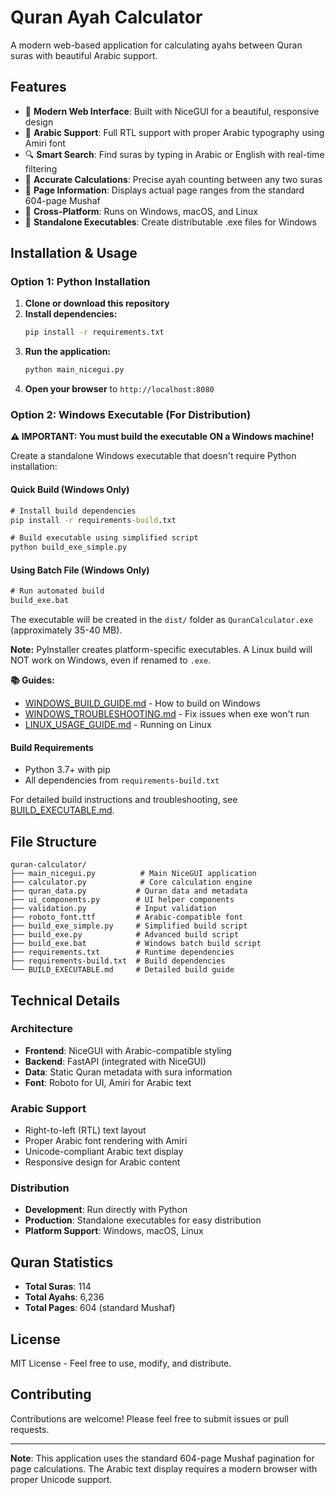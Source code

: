 # Quran Ayah Calculator

A modern web-based application for calculating ayahs between Quran suras with beautiful Arabic support.

## Features

- 🕌 **Modern Web Interface**: Built with NiceGUI for a beautiful, responsive design
- 📖 **Arabic Support**: Full RTL support with proper Arabic typography using Amiri font
- 🔍 **Smart Search**: Find suras by typing in Arabic or English with real-time filtering
- 🔢 **Accurate Calculations**: Precise ayah counting between any two suras
- 📄 **Page Information**: Displays actual page ranges from the standard 604-page Mushaf
- 📱 **Cross-Platform**: Runs on Windows, macOS, and Linux
- 🎯 **Standalone Executables**: Create distributable .exe files for Windows

## Installation & Usage

### Option 1: Python Installation

1. **Clone or download this repository**
2. **Install dependencies:**
   ```bash
   pip install -r requirements.txt
   ```
3. **Run the application:**
   ```bash
   python main_nicegui.py
   ```
4. **Open your browser** to `http://localhost:8080`

### Option 2: Windows Executable (For Distribution)

**⚠️ IMPORTANT: You must build the executable ON a Windows machine!**

Create a standalone Windows executable that doesn't require Python installation:

#### Quick Build (Windows Only)
```cmd
# Install build dependencies
pip install -r requirements-build.txt

# Build executable using simplified script
python build_exe_simple.py
```

#### Using Batch File (Windows Only)
```cmd
# Run automated build
build_exe.bat
```

The executable will be created in the `dist/` folder as `QuranCalculator.exe` (approximately 35-40 MB).

**Note:** PyInstaller creates platform-specific executables. A Linux build will NOT work on Windows, even if renamed to `.exe`. 

**📚 Guides:**
- [WINDOWS_BUILD_GUIDE.md](WINDOWS_BUILD_GUIDE.md) - How to build on Windows
- [WINDOWS_TROUBLESHOOTING.md](WINDOWS_TROUBLESHOOTING.md) - Fix issues when exe won't run
- [LINUX_USAGE_GUIDE.md](LINUX_USAGE_GUIDE.md) - Running on Linux

#### Build Requirements
- Python 3.7+ with pip
- All dependencies from `requirements-build.txt`

For detailed build instructions and troubleshooting, see [BUILD_EXECUTABLE.md](BUILD_EXECUTABLE.md).

## File Structure

```
quran-calculator/
├── main_nicegui.py          # Main NiceGUI application
├── calculator.py            # Core calculation engine
├── quran_data.py           # Quran data and metadata
├── ui_components.py        # UI helper components
├── validation.py           # Input validation
├── roboto_font.ttf         # Arabic-compatible font
├── build_exe_simple.py     # Simplified build script
├── build_exe.py            # Advanced build script
├── build_exe.bat           # Windows batch build script
├── requirements.txt        # Runtime dependencies
├── requirements-build.txt  # Build dependencies
└── BUILD_EXECUTABLE.md     # Detailed build guide
```

## Technical Details

### Architecture
- **Frontend**: NiceGUI with Arabic-compatible styling
- **Backend**: FastAPI (integrated with NiceGUI)
- **Data**: Static Quran metadata with sura information
- **Font**: Roboto for UI, Amiri for Arabic text

### Arabic Support
- Right-to-left (RTL) text layout
- Proper Arabic font rendering with Amiri
- Unicode-compliant Arabic text display
- Responsive design for Arabic content

### Distribution
- **Development**: Run directly with Python
- **Production**: Standalone executables for easy distribution
- **Platform Support**: Windows, macOS, Linux

## Quran Statistics

- **Total Suras**: 114
- **Total Ayahs**: 6,236
- **Total Pages**: 604 (standard Mushaf)

## License

MIT License - Feel free to use, modify, and distribute.

## Contributing

Contributions are welcome! Please feel free to submit issues or pull requests.

---

**Note**: This application uses the standard 604-page Mushaf pagination for page calculations. The Arabic text display requires a modern browser with proper Unicode support. 